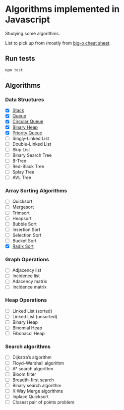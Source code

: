 # Algorithms implemented in Javascript

Studying some algorithms.

List to pick up from (mostly from [big-o cheat sheet](http://bigocheatsheet.com).

## Run tests

```sh
npm test
```

## Algorithms

### Data Structures

* [x] [Stack](data-structures/stack)
* [x] [Queue](data-structures/queue)
* [x] [Circular Queue](data-structures/circular-queue)
* [x] [Binary Heap](data-structures/binary-heap)
* [x] [Priority Queue](data-structures/priority-queue)
* [ ] Singly-Linked List
* [ ] Double-Linked List
* [ ] Skip List
* [ ] Binary Search Tree
* [ ] B-Tree
* [ ] Red-Black Tree
* [ ] Splay Tree
* [ ] AVL Tree

### Array Sorting Algorithms

* [ ] Quicksort
* [ ] Mergesort
* [ ] Trimsort
* [ ] Heapsort
* [ ] Bubble Sort
* [ ] Insertion Sort
* [ ] Selection Sort
* [ ] Bucket Sort
* [x] [Radix Sort](sorting/radix-sort)

### Graph Operations

* [ ] Adjacency list
* [ ] Incidence list
* [ ] Adacency matrix
* [ ] Incidence matrix

### Heap Operations

* [ ] Linked List (sorted)
* [ ] Linked List (unsorted)
* [ ] Binary Heap
* [ ] Binomial Heap
* [ ] Fibonacci Heap

### Search algorithms

* [ ] Dijkstra’s algorithm
* [ ] Floyd–Warshall algorithm
* [ ] A* search algorithm
* [ ] Bloom filter
* [ ] Breadth-first search
* [ ] Binary search algorithm
* [ ] K-Way Merge algorithms
* [ ] Inplace Quicksort
* [ ] Closest pair of points problem
